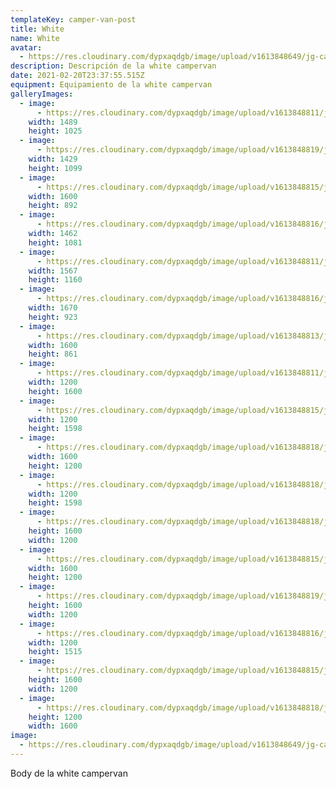 ```yaml
---
templateKey: camper-van-post
title: White
name: White
avatar:
  - https://res.cloudinary.com/dypxaqdgb/image/upload/v1613848649/jg-camper/camper-vans/White/avatar/d72134a0-692d-4563-bbef-e1584c07fc5e_eoa1qd.jpg
description: Descripción de la white campervan
date: 2021-02-20T23:37:55.515Z
equipment: Equipamiento de la white campervan
galleryImages:
  - image:
      - https://res.cloudinary.com/dypxaqdgb/image/upload/v1613848811/jg-camper/camper-vans/White/1ce373be-bc15-406a-9c63-9e7223602e29_wgex2s.jpg
    width: 1489
    height: 1025
  - image:
      - https://res.cloudinary.com/dypxaqdgb/image/upload/v1613848819/jg-camper/camper-vans/White/eb7fea22-e445-4718-be6d-92af55b0f78a_vujcw7.jpg
    width: 1429
    height: 1099
  - image:
      - https://res.cloudinary.com/dypxaqdgb/image/upload/v1613848815/jg-camper/camper-vans/White/89762982-c80e-4290-b4e5-051ea71ca954_uwsbi5.jpg
    width: 1600
    height: 892
  - image:
      - https://res.cloudinary.com/dypxaqdgb/image/upload/v1613848816/jg-camper/camper-vans/White/750383da-ef41-41f5-8550-f3bba3fb9a04_qtlp6v.jpg
    width: 1462
    height: 1081
  - image:
      - https://res.cloudinary.com/dypxaqdgb/image/upload/v1613848811/jg-camper/camper-vans/White/6ed66442-923b-4864-8285-666d35473868_rcsxvg.jpg
    width: 1567
    height: 1160
  - image:
      - https://res.cloudinary.com/dypxaqdgb/image/upload/v1613848816/jg-camper/camper-vans/White/ab5d6396-f313-4fa6-ac01-df8f1fd05bb2_ucjzsl.jpg
    width: 1670
    height: 923
  - image:
      - https://res.cloudinary.com/dypxaqdgb/image/upload/v1613848813/jg-camper/camper-vans/White/83cb7bae-ad2d-4201-9eae-f9dd0ab4f56d_nuicpg.jpg
    width: 1600
    height: 861
  - image:
      - https://res.cloudinary.com/dypxaqdgb/image/upload/v1613848811/jg-camper/camper-vans/White/2ea5017b-9cc9-4b26-91fa-d19ada2d6d88_itj0ql.jpg
    width: 1200
    height: 1600
  - image:
      - https://res.cloudinary.com/dypxaqdgb/image/upload/v1613848815/jg-camper/camper-vans/White/223690d4-a5aa-44b9-9346-31f24897df4a_nmfi7g.jpg
    width: 1200
    height: 1598
  - image:
      - https://res.cloudinary.com/dypxaqdgb/image/upload/v1613848818/jg-camper/camper-vans/White/cc56c21b-f7f0-493d-817e-5ea023eac543_kt1ohc.jpg
    width: 1600
    height: 1200
  - image:
      - https://res.cloudinary.com/dypxaqdgb/image/upload/v1613848818/jg-camper/camper-vans/White/dcdc815a-4ade-4e1b-a960-93068e39aed5_jibmex.jpg
    width: 1200
    height: 1598
  - image:
      - https://res.cloudinary.com/dypxaqdgb/image/upload/v1613848818/jg-camper/camper-vans/White/c9696903-54e6-4cb9-b89e-bfdd3589ea14_yq6mkr.jpg
    height: 1600
    width: 1200
  - image:
      - https://res.cloudinary.com/dypxaqdgb/image/upload/v1613848815/jg-camper/camper-vans/White/47faddda-1573-4de4-81d1-904dbd0875f0_yptj3r.jpg
    width: 1600
    height: 1200
  - image:
      - https://res.cloudinary.com/dypxaqdgb/image/upload/v1613848819/jg-camper/camper-vans/White/fcd3c0a6-35da-4d55-92ea-71485b8fca37_ekjkqg.jpg
    height: 1600
    width: 1200
  - image:
      - https://res.cloudinary.com/dypxaqdgb/image/upload/v1613848816/jg-camper/camper-vans/White/acfc4cd6-720a-4ed8-a689-5c5c638d4b36_njzenu.jpg
    width: 1200
    height: 1515
  - image:
      - https://res.cloudinary.com/dypxaqdgb/image/upload/v1613848815/jg-camper/camper-vans/White/542051b3-f2e4-4506-abe4-a9716540ebe5_cjfxvb.jpg
    height: 1600
    width: 1200
  - image:
      - https://res.cloudinary.com/dypxaqdgb/image/upload/v1613848818/jg-camper/camper-vans/White/dc8e607f-3bc9-461c-b5eb-8cd24c806a09_uqamtv.jpg
    height: 1200
    width: 1600
image:
  - https://res.cloudinary.com/dypxaqdgb/image/upload/v1613848649/jg-camper/camper-vans/White/avatar/d72134a0-692d-4563-bbef-e1584c07fc5e_eoa1qd.jpg
---
```

Body de la white campervan